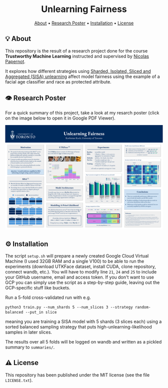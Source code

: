 <h1 align="center">Unlearning Fairness</h4>

<p align="center">
  <a href="#-about">About</a> •
  <a href="#%EF%B8%8F-research-poster">Research Poster</a> •
  <a href="#%EF%B8%8F-installation">Installation</a> •
  <a href="#%EF%B8%8F-license">License</a>
</p>

## 💡 About

This repository is the result of a research project done for the course **Trustworthy Machine Learning** instructed and supervised by [Nicolas Papernot](https://www.papernot.fr/).

It explores how different strategies using [Sharded, Isolated, Sliced and Aggregated (SISA) unlearning](https://arxiv.org/abs/1912.03817) affect model fairness using the example of a facial age classifier and race as protected attribute.

## 👁️ Research Poster

For a quick summary of this project, take a look at my resarch poster (click on the image below to open it in Google PDF Viewer).

[![poster](poster.png)](https://docs.google.com/viewer?url=https://github.com/epistoteles/unlearning-fairness/raw/master/Unlearning%20Fairness%20Poster.pdf)


## ⚙️ Installation

The script `setup.sh` will prepare a newly created Google Cloud Virtual Machine (I used 32GB RAM and a single V100) to be able to run the experiments (download UTKFace dataset, install CUDA, clone repository, connect wandb, etc.). You will have to modify line `21`, `24` and `25` to include your GitHub username, email and access token. If you don't want to use GCP you can simply use the script as a step-by-step guide, leaving out the GCP-specific stuff like buckets.

Run a 5-fold cross-validated run with e.g.
```
python3 train.py --num_shards 5 --num_slices 3 --strategy random-balanced --put_in slice
```
meaning you are training a SISA model with 5 shards (3 slices each) using a sorted balanced sampling strategy that puts high-unlearning-likelihood samples in later slices.

The results over all 5 folds will be logged on wandb and written as a pickled summary to `summaries/`.


## ⚠️ License
This repository has been published under the MIT license (see the file `LICENSE.txt`).
